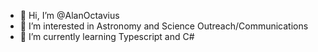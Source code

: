 - 👋 Hi, I’m @AlanOctavius
- 👀 I’m interested in Astronomy and Science Outreach/Communications
- 🌱 I’m currently learning Typescript and C#

<!---
AlanOctavius/AlanOctavius is a ✨ special ✨ repository because its `README.md` (this file) appears on your GitHub profile.
You can click the Preview link to take a look at your changes.
--->
